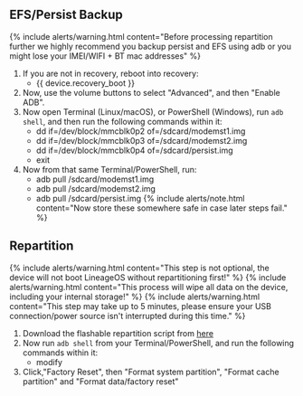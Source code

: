 ## EFS/Persist Backup

{% include alerts/warning.html content="Before processing repartition further we highly recommend you backup persist and EFS using adb or you might lose your IMEI/WIFI + BT mac addresses" %}
1. If you are not in recovery, reboot into recovery:
    * {{ device.recovery_boot }}
2. Now, use the volume buttons to select "Advanced", and then "Enable ADB".
3. Now open Terminal (Linux/macOS), or PowerShell (Windows), run `adb shell`, and then run the following commands within it:
    - dd if=/dev/block/mmcblk0p2 of=/sdcard/modemst1.img
    - dd if=/dev/block/mmcblk0p3 of=/sdcard/modemst2.img
    - dd if=/dev/block/mmcblk0p4 of=/sdcard/persist.img
    - exit
4. Now from that same Terminal/PowerShell, run:
    - adb pull /sdcard/modemst1.img
    - adb pull /sdcard/modemst2.img
    - adb pull /sdcard/persist.img
{% include alerts/note.html content="Now store these somewhere safe in case later steps fail." %}

## Repartition
{% include alerts/warning.html content="This step is not optional, the device will not boot LineageOS without repartitioning first!" %}
{% include alerts/warning.html content="This process will wipe all data on the device, including your internal storage!" %}
{% include alerts/warning.html content="This step may take up to 5 minutes, please ensure your USB connection/power source isn't interrupted during this time." %}
1. Download the flashable repartition script from [here](https://androidfilehost.com/?fid=10763459528675589300)
2. Now run `adb shell` from your Terminal/PowerShell, and run the following commands within it:
    - modify
3. Click,"Factory Reset", then "Format system partition", "Format cache partition" and "Format data/factory reset"